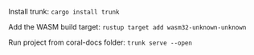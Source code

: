 Install trunk: `cargo install trunk`

Add the WASM build target: `rustup target add wasm32-unknown-unknown`

Run project from coral-docs folder: `trunk serve --open`

